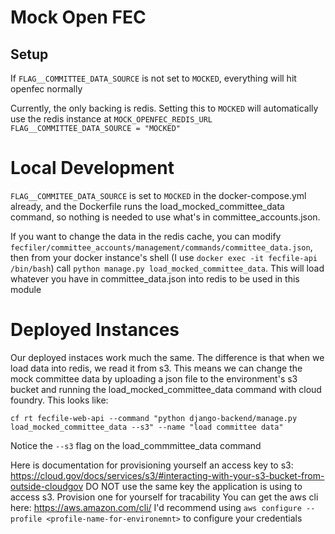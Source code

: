 # Mock Open FEC

## Setup

If `FLAG__COMMITTEE_DATA_SOURCE` is not set to `MOCKED`, everything will hit openfec normally

Currently, the only backing is redis. Setting this to `MOCKED` will automatically
use the redis instance at `MOCK_OPENFEC_REDIS_URL`
`FLAG__COMMITTEE_DATA_SOURCE = "MOCKED"`

# Local Development

`FLAG__COMMITEE_DATA_SOURCE` is set to `MOCKED` in the docker-compose.yml already, and the Dockerfile runs the load_mocked_committee_data command, so nothing is needed to use what's in committee_accounts.json.

If you want to change the data in the redis cache, you can modify `fecfiler/committee_accounts/management/commands/committee_data.json`, then from your docker instance's shell (I use `docker exec -it fecfile-api /bin/bash`) call `python manage.py load_mocked_committee_data`. This will load whatever you have in committee_data.json into redis to be used in this module

# Deployed Instances

Our deployed instaces work much the same. The difference is that when we load data into redis, we read it from s3. This means we can change the mock committee data by uploading a json file to the environment's s3 bucket and running the load_mocked_committee_data command with cloud foundry. This looks like:

```aws s3 cp committee-data.json s3://<bucket>/mock_committee_data.json --profile dev
cf rt fecfile-web-api --command "python django-backend/manage.py load_mocked_committee_data --s3" --name "load committee data"
```

Notice the `--s3` flag on the load_commmittee_data command

Here is documentation for provisioning yourself an access key to s3: https://cloud.gov/docs/services/s3/#interacting-with-your-s3-bucket-from-outside-cloudgov DO NOT use the same key the application is using to access s3. Provision one for yourself for tracability
You can get the aws cli here: https://aws.amazon.com/cli/
I'd recommend using `aws configure --profile <profile-name-for-environemnt>` to configure your credentials
